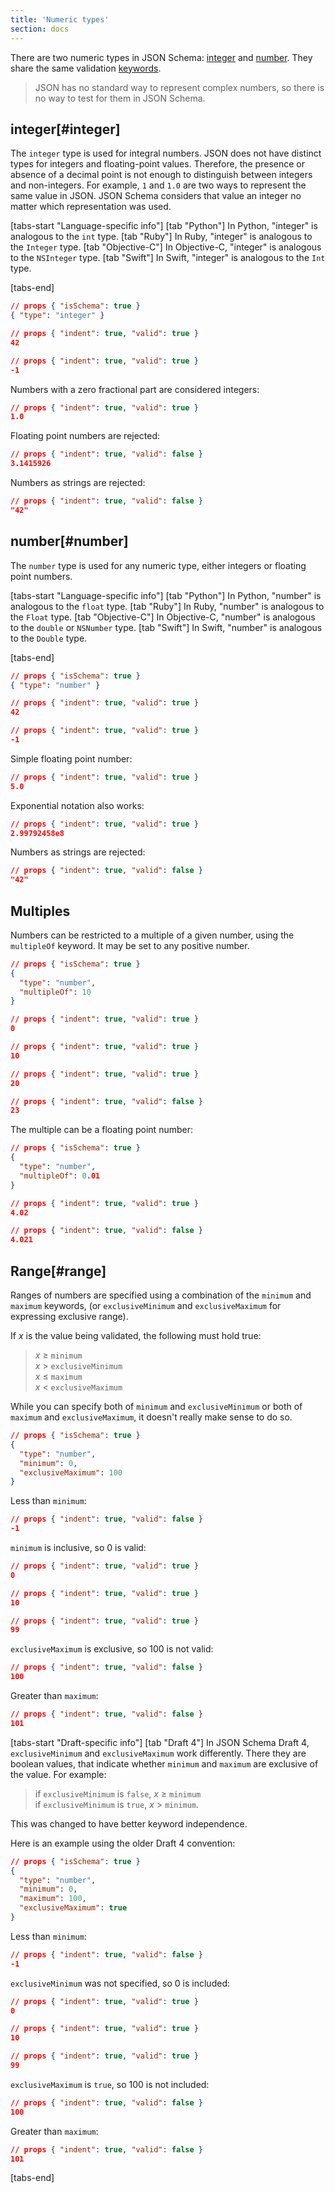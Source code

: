 ```yaml
---
title: 'Numeric types'
section: docs
---
```


<Keywords label="single: integer single: number single: types; numeric" />

There are two numeric types in JSON Schema: [integer](#integer) and [number](#number).
They share the same validation [keywords](../../learn/glossary#keyword).

> JSON has no standard way to represent complex numbers, so there is no
> way to test for them in JSON Schema.

## integer[#integer]

The `integer` type is used for integral numbers. JSON does not have
distinct types for integers and floating-point values. Therefore, the
presence or absence of a decimal point is not enough to distinguish
between integers and non-integers. For example, `1` and `1.0` are two
ways to represent the same value in JSON. JSON Schema considers that
value an integer no matter which representation was used.

[tabs-start "Language-specific info"]
[tab "Python"]
In Python, "integer" is analogous to the `int` type.
[tab "Ruby"]
In Ruby, "integer" is analogous to the `Integer` type.
[tab "Objective-C"]
In Objective-C, "integer" is analogous to the `NSInteger` type.
[tab "Swift"]
In Swift, "integer" is analogous to the `Int` type.

[tabs-end]

```json
// props { "isSchema": true }
{ "type": "integer" }
```

```json
// props { "indent": true, "valid": true }
42
```

```json
// props { "indent": true, "valid": true }
-1
```

Numbers with a zero fractional part are considered integers:

```json
// props { "indent": true, "valid": true }
1.0
```

Floating point numbers are rejected:

```json
// props { "indent": true, "valid": false }
3.1415926
```

Numbers as strings are rejected:

```json
// props { "indent": true, "valid": false }
"42"
```

## number[#number]

The `number` type is used for any numeric type, either integers or
floating point numbers.

<Keywords label="single: multipleOf single: number; multiple of" />

[tabs-start "Language-specific info"]
[tab "Python"]
In Python, "number" is analogous to the `float` type.
[tab "Ruby"]
In Ruby, "number" is analogous to the `Float` type.
[tab "Objective-C"]
In Objective-C, "number" is analogous to the `double` or `NSNumber` type.
[tab "Swift"]
In Swift, "number" is analogous to the `Double` type.

[tabs-end]

```json
// props { "isSchema": true }
{ "type": "number" }
```

```json
// props { "indent": true, "valid": true }
42
```

```json
// props { "indent": true, "valid": true }
-1
```

Simple floating point number:

```json
// props { "indent": true, "valid": true }
5.0
```

Exponential notation also works:

```json
// props { "indent": true, "valid": true }
2.99792458e8
```

Numbers as strings are rejected:

```json
// props { "indent": true, "valid": false }
"42"
```

<Keywords label="single: multipleOf single: number; multiple of" />

## Multiples

Numbers can be restricted to a multiple of a given number, using the
`multipleOf` keyword. It may be set to any positive number.

```json
// props { "isSchema": true }
{
  "type": "number",
  "multipleOf": 10
}
```

```json
// props { "indent": true, "valid": true }
0
```

```json
// props { "indent": true, "valid": true }
10
```

```json
// props { "indent": true, "valid": true }
20
```

```json
// props { "indent": true, "valid": false }
23
```

The multiple can be a floating point number:

```json
// props { "isSchema": true }
{
  "type": "number",
  "multipleOf": 0.01
}
```

```json
// props { "indent": true, "valid": true }
4.02
```

```json
// props { "indent": true, "valid": false }
4.021
```

<Keywords label="single: number; range single: maximum single: exclusiveMaximum single: minimum single: exclusiveMinimum" />

## Range[#range]

Ranges of numbers are specified using a combination of the `minimum` and
`maximum` keywords, (or `exclusiveMinimum` and `exclusiveMaximum` for
expressing exclusive range).

If _x_ is the value being validated, the following must hold true:

> _x_ ≥ `minimum`  
> _x_ \> `exclusiveMinimum`  
> _x_ ≤ `maximum`  
> _x_ \< `exclusiveMaximum`

While you can specify both of `minimum` and `exclusiveMinimum` or both
of `maximum` and `exclusiveMaximum`, it doesn\'t really make sense to do
so.

```json
// props { "isSchema": true }
{
  "type": "number",
  "minimum": 0,
  "exclusiveMaximum": 100
}
```

Less than `minimum`:

```json
// props { "indent": true, "valid": false }
-1
```

`minimum` is inclusive, so 0 is valid:

```json
// props { "indent": true, "valid": true }
0
```

```json
// props { "indent": true, "valid": true }
10
```

```json
// props { "indent": true, "valid": true }
99
```

`exclusiveMaximum` is exclusive, so 100 is not valid:

```json
// props { "indent": true, "valid": false }
100
```

Greater than `maximum`:

```json
// props { "indent": true, "valid": false }
101
```

[tabs-start "Draft-specific info"]
[tab "Draft 4"]
In JSON Schema Draft 4, `exclusiveMinimum` and `exclusiveMaximum` work
differently. There they are boolean values, that indicate whether
`minimum` and `maximum` are exclusive of the value. For example:

> if `exclusiveMinimum` is `false`, _x_ ≥ `minimum`  
> if `exclusiveMinimum` is `true`, _x_ > `minimum`.

This was changed to have better keyword independence.

Here is an example using the older Draft 4 convention:

```json
// props { "isSchema": true }
{
  "type": "number",
  "minimum": 0,
  "maximum": 100,
  "exclusiveMaximum": true
}
```

Less than `minimum`:

```json
// props { "indent": true, "valid": false }
-1
```

`exclusiveMinimum` was not specified, so 0 is included:

```json
// props { "indent": true, "valid": true }
0
```

```json
// props { "indent": true, "valid": true }
10
```

```json
// props { "indent": true, "valid": true }
99
```

`exclusiveMaximum` is `true`, so 100 is not included:

```json
// props { "indent": true, "valid": false }
100
```

Greater than `maximum`:

```json
// props { "indent": true, "valid": false }
101
```

[tabs-end]
